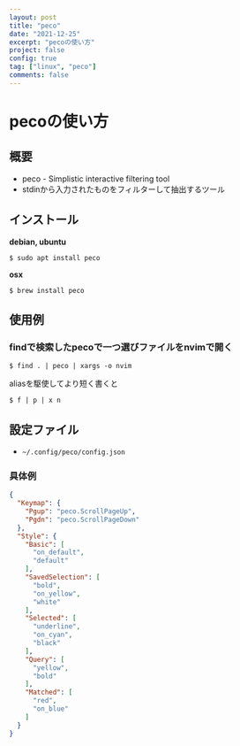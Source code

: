 ```yaml
---
layout: post
title: "peco"
date: "2021-12-25"
excerpt: "pecoの使い方"
project: false
config: true
tag: ["linux", "peco"]
comments: false
---
```


# pecoの使い方

## 概要
 - peco - Simplistic interactive filtering tool
 - stdinから入力されたものをフィルターして抽出するツール

## インストール

**debian, ubuntu**  
```console
$ sudo apt install peco
```

**osx**  
```console
$ brew install peco
```

## 使用例

### findで検索したpecoで一つ選びファイルをnvimで開く

```console
$ find . | peco | xargs -o nvim
```

aliasを駆使してより短く書くと

```console
$ f | p | x n
```

## 設定ファイル
 - `~/.config/peco/config.json`

### 具体例

```json
{
  "Keymap": {
    "Pgup": "peco.ScrollPageUp",
    "Pgdn": "peco.ScrollPageDown"
  },
  "Style": {
    "Basic": [
      "on_default",
      "default"
    ],
    "SavedSelection": [
      "bold",
      "on_yellow",
      "white"
    ],
    "Selected": [
      "underline",
      "on_cyan",
      "black"
    ],
    "Query": [
      "yellow",
      "bold"
    ],
    "Matched": [
      "red",
      "on_blue"
    ]
  }
}
```
